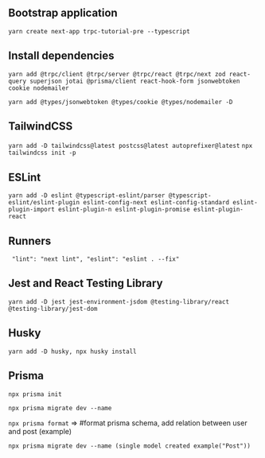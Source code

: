 ## Bootstrap application

`yarn create next-app trpc-tutorial-pre --typescript`

## Install dependencies

`yarn add @trpc/client @trpc/server @trpc/react @trpc/next zod react-query superjson jotai @prisma/client react-hook-form jsonwebtoken cookie nodemailer`

`yarn add @types/jsonwebtoken @types/cookie @types/nodemailer -D`

## TailwindCSS

`yarn add -D tailwindcss@latest postcss@latest autoprefixer@latest`
`npx tailwindcss init -p`

## ESLint

`yarn add -D eslint @typescript-eslint/parser @typescript-eslint/eslint-plugin eslint-config-next eslint-config-standard eslint-plugin-import eslint-plugin-n eslint-plugin-promise eslint-plugin-react`

## Runners

` "lint": "next lint", "eslint": "eslint . --fix"`

## Jest and React Testing Library

`yarn add -D jest jest-environment-jsdom @testing-library/react @testing-library/jest-dom`

## Husky

`yarn add -D husky, npx husky install `

## Prisma

`npx prisma init`

`npx prisma migrate dev --name`

`npx prisma format` => #format prisma schema, add relation between user and post (example)

`npx prisma migrate dev --name (single model created example("Post"))`
